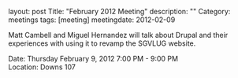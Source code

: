 layout: post
Title: "February 2012 Meeting"
description: ""
Category: meetings
tags: [meeting]
meetingdate: 2012-02-09

Matt Cambell and Miguel Hernandez will talk about Drupal and their experiences 
with using it to revamp the SGVLUG website.                                    
                                                                             
Date: Thursday February 9, 2012 7:00 PM - 9:00 PM                                
Location: Downs 107                                         
